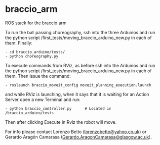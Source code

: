 # braccio_arm
ROS stack for the braccio arm

To run the ball passing choreography, ssh into the three Arduinos and run the python script /first_tests/moving_braccio_arduino_new.py in each of them. Finally:

    - cd braccio_arduino/tests/
    - python choreography.py

To execute commands from RViz, as before ssh into the Arduinos and run the python script /first_tests/moving_braccio_arduino_new.py in each of them. Then issue the command:

    - roslaunch braccio_moveit_config moveit_planning_execution.launch

and while RViz is launching, when it says that it is waiting for an Action Server open a new Terminal and run:

    - python braccio_controller.py      # Located in /braccio_arduino/tests

Then after clicking Execute in Rviz the robot will move.




For info please contact Lorenzo Betto (lorenzobetto@yahoo.co.uk) or Gerardo Aragón Camarasa (Gerardo.AragonCamarasa@glasgow.ac.uk).
